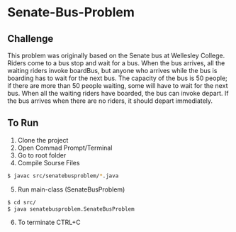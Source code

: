 # Senate-Bus-Problem

## Challenge

This problem was originally based on the Senate bus at Wellesley College. Riders come to a bus stop and wait for a bus. When the bus arrives, all the waiting riders invoke boardBus, but anyone who arrives while the bus is boarding has to wait for the next bus. The capacity of the bus is 50 people; if there are more than 50 people waiting, some will have to wait for the next bus. When all the waiting riders have boarded, the bus can invoke depart. If the bus arrives when there are no riders, it should depart immediately.

## To Run

1.  Clone the project
2.  Open Commad Prompt/Terminal
3.  Go to root folder
4.  Compile Sourse Files
```sh
$ javac src/senatebusproblem/*.java
```
5.  Run main-class (SenateBusProblem)
```sh
$ cd src/
$ java senatebusproblem.SenateBusProblem
```
6.  To terminate
    CTRL+C
